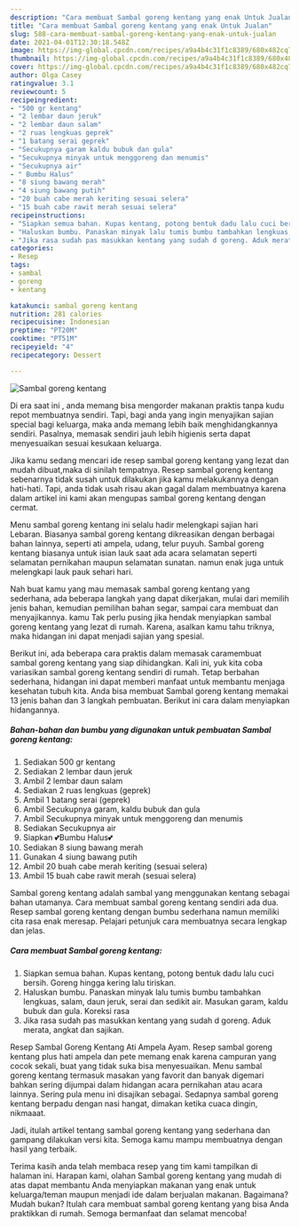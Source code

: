 ```yaml
---
description: "Cara membuat Sambal goreng kentang yang enak Untuk Jualan"
title: "Cara membuat Sambal goreng kentang yang enak Untuk Jualan"
slug: 588-cara-membuat-sambal-goreng-kentang-yang-enak-untuk-jualan
date: 2021-04-01T12:30:18.548Z
image: https://img-global.cpcdn.com/recipes/a9a4b4c31f1c8389/680x482cq70/sambal-goreng-kentang-foto-resep-utama.jpg
thumbnail: https://img-global.cpcdn.com/recipes/a9a4b4c31f1c8389/680x482cq70/sambal-goreng-kentang-foto-resep-utama.jpg
cover: https://img-global.cpcdn.com/recipes/a9a4b4c31f1c8389/680x482cq70/sambal-goreng-kentang-foto-resep-utama.jpg
author: Olga Casey
ratingvalue: 3.1
reviewcount: 5
recipeingredient:
- "500 gr kentang"
- "2 lembar daun jeruk"
- "2 lembar daun salam"
- "2 ruas lengkuas geprek"
- "1 batang serai geprek"
- "Secukupnya garam kaldu bubuk dan gula"
- "Secukupnya minyak untuk menggoreng dan menumis"
- "Secukupnya air"
- " Bumbu Halus"
- "8 siung bawang merah"
- "4 siung bawang putih"
- "20 buah cabe merah keriting sesuai selera"
- "15 buah cabe rawit merah sesuai selera"
recipeinstructions:
- "Siapkan semua bahan. Kupas kentang, potong bentuk dadu lalu cuci bersih. Goreng hingga kering lalu tiriskan."
- "Haluskan bumbu. Panaskan minyak lalu tumis bumbu tambahkan lengkuas, salam, daun jeruk, serai dan sedikit air. Masukan garam, kaldu bubuk dan gula. Koreksi rasa"
- "Jika rasa sudah pas masukkan kentang yang sudah d goreng. Aduk merata, angkat dan sajikan."
categories:
- Resep
tags:
- sambal
- goreng
- kentang

katakunci: sambal goreng kentang 
nutrition: 281 calories
recipecuisine: Indonesian
preptime: "PT20M"
cooktime: "PT51M"
recipeyield: "4"
recipecategory: Dessert

---
```



![Sambal goreng kentang](https://img-global.cpcdn.com/recipes/a9a4b4c31f1c8389/680x482cq70/sambal-goreng-kentang-foto-resep-utama.jpg)

Di era  saat ini , anda memang bisa mengorder makanan praktis tanpa kudu repot membuatnya sendiri. Tapi, bagi anda yang ingin menyajikan sajian special bagi keluarga, maka anda memang lebih baik menghidangkannya sendiri. Pasalnya, memasak sendiri jauh lebih higienis serta dapat menyesuaikan sesuai kesukaan keluarga.

Jika kamu sedang mencari ide resep sambal goreng kentang yang lezat dan mudah dibuat,maka di sinilah tempatnya. Resep sambal goreng kentang  sebenarnya tidak susah untuk dilakukan jika kamu melakukannya dengan hati-hati. Tapi, anda tidak usah risau akan gagal dalam membuatnya 
karena dalam artikel ini kami akan mengupas sambal goreng kentang dengan cermat.  

Menu sambal goreng kentang ini selalu hadir melengkapi sajian hari Lebaran. Biasanya sambal goreng kentang dikreasikan dengan berbagai bahan lainnya, seperti ati ampela, udang, telur puyuh. Sambal goreng kentang biasanya untuk isian lauk saat ada acara selamatan seperti selamatan pernikahan maupun selamatan sunatan. namun enak juga untuk melengkapi lauk pauk sehari hari.

Nah buat kamu yang mau memasak sambal goreng kentang yang sederhana, ada beberapa langkah yang dapat dikerjakan, mulai dari memilih jenis bahan, kemudian pemilihan bahan segar, sampai cara membuat dan menyajikannya. kamu Tak perlu pusing jika hendak menyiapkan sambal goreng kentang yang lezat di rumah. Karena, asalkan kamu  tahu triknya, maka hidangan ini dapat menjadi sajian yang spesial.

Berikut ini, ada beberapa cara praktis  dalam memasak caramembuat sambal goreng kentang yang siap dihidangkan. Kali ini, yuk kita coba variasikan sambal goreng kentang sendiri di rumah. Tetap berbahan sederhana, hidangan ini dapat memberi manfaat untuk membantu menjaga kesehatan tubuh kita. Anda bisa membuat Sambal goreng kentang memakai 13 jenis bahan dan 3 langkah pembuatan. Berikut ini cara dalam menyiapkan hidangannya.

<!--inarticleads1-->

##### Bahan-bahan dan bumbu yang digunakan untuk pembuatan Sambal goreng kentang:

1. Sediakan 500 gr kentang
1. Sediakan 2 lembar daun jeruk
1. Ambil 2 lembar daun salam
1. Sediakan 2 ruas lengkuas (geprek)
1. Ambil 1 batang serai (geprek)
1. Ambil Secukupnya garam, kaldu bubuk dan gula
1. Ambil Secukupnya minyak untuk menggoreng dan menumis
1. Sediakan Secukupnya air
1. Siapkan  💕Bumbu Halus💕
1. Sediakan 8 siung bawang merah
1. Gunakan 4 siung bawang putih
1. Ambil 20 buah cabe merah keriting (sesuai selera)
1. Ambil 15 buah cabe rawit merah (sesuai selera)


Sambal goreng kentang adalah sambal yang menggunakan kentang sebagai bahan utamanya. Cara membuat sambal goreng kentang sendiri ada dua. Resep sambal goreng kentang dengan bumbu sederhana namun memiliki cita rasa enak meresap. Pelajari petunjuk cara membuatnya secara lengkap dan jelas. 

<!--inarticleads2-->

##### Cara membuat Sambal goreng kentang:

1. Siapkan semua bahan. Kupas kentang, potong bentuk dadu lalu cuci bersih. Goreng hingga kering lalu tiriskan.
1. Haluskan bumbu. Panaskan minyak lalu tumis bumbu tambahkan lengkuas, salam, daun jeruk, serai dan sedikit air. Masukan garam, kaldu bubuk dan gula. Koreksi rasa
1. Jika rasa sudah pas masukkan kentang yang sudah d goreng. Aduk merata, angkat dan sajikan.


Resep Sambal Goreng Kentang Ati Ampela Ayam. Resep sambal goreng kentang plus hati ampela dan pete memang enak karena campuran yang cocok sekali, buat yang tidak suka bisa menyesuaikan. Menu sambal goreng kentang termasuk masakan yang favorit dan banyak digemari bahkan sering dijumpai dalam hidangan acara pernikahan atau acara lainnya. Sering pula menu ini disajikan sebagai. Sedapnya sambal goreng kentang berpadu dengan nasi hangat, dimakan ketika cuaca dingin, nikmaaat. 

Jadi, itulah artikel tentang  sambal goreng kentang  yang sederhana dan gampang dilakukan versi kita. Semoga kamu mampu membuatnya dengan hasil yang terbaik. 

Terima kasih anda telah membaca resep yang tim kami tampilkan di halaman ini. Harapan kami, olahan  Sambal goreng kentang yang mudah di atas dapat membantu Anda menyiapkan makanan yang enak untuk keluarga/teman maupun menjadi ide dalam berjualan makanan. Bagaimana? Mudah bukan? Itulah cara membuat sambal goreng kentang yang bisa Anda praktikkan di rumah. Semoga bermanfaat dan selamat mencoba!

